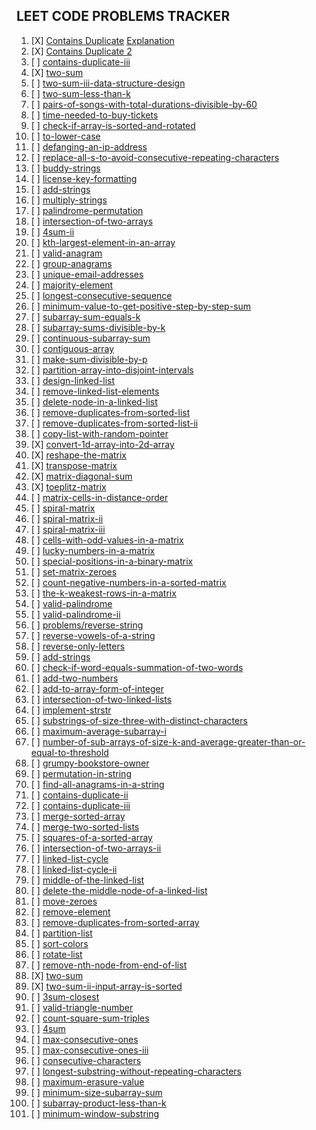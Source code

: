 ## LEET CODE PROBLEMS TRACKER

1. [X] [Contains Duplicate](https://leetcode.com/problems/contains-duplicate/) [Explanation](https://devcorner.hashnode.dev/series/dsandalgorithms)
2. [X] [Contains Duplicate 2](https://leetcode.com/problems/contains-duplicate-ii/)
3. [ ] [contains-duplicate-iii](https://leetcode.com/problems/contains-duplicate-iii/)
4. [X] [two-sum](https://leetcode.com/problems/two-sum/)
5. [ ] [two-sum-iii-data-structure-design](https://leetcode.com/problems/two-sum-iii-data-structure-design/)
6. [ ] [two-sum-less-than-k](https://leetcode.com/problems/two-sum-less-than-k/)
7. [ ] [pairs-of-songs-with-total-durations-divisible-by-60](https://leetcode.com/problems/pairs-of-songs-with-total-durations-divisible-by-60/)
8. [ ] [time-needed-to-buy-tickets](https://leetcode.com/problems/time-needed-to-buy-tickets/)
9. [ ] [check-if-array-is-sorted-and-rotated](https://leetcode.com/problems/check-if-array-is-sorted-and-rotated/)
10. [ ] [to-lower-case](https://leetcode.com/problems/to-lower-case/)
11. [ ] [defanging-an-ip-address](https://leetcode.com/problems/defanging-an-ip-address/)
12. [ ] [replace-all-s-to-avoid-consecutive-repeating-characters](https://leetcode.com/problems/replace-all-s-to-avoid-consecutive-repeating-characters/)
13. [ ] [buddy-strings](https://leetcode.com/problems/buddy-strings/)
14. [ ] [license-key-formatting](https://leetcode.com/problems/license-key-formatting/)
15. [ ] [add-strings](https://leetcode.com/problems/add-strings/)
16. [ ] [multiply-strings](https://leetcode.com/problems/multiply-strings/)
17. [ ] [palindrome-permutation](https://leetcode.com/problems/palindrome-permutation/)
18. [ ] [intersection-of-two-arrays](https://leetcode.com/problems/intersection-of-two-arrays/)
19. [ ] [4sum-ii](https://leetcode.com/problems/4sum-ii/)
20. [ ] [kth-largest-element-in-an-array](https://leetcode.com/problems/kth-largest-element-in-an-array/)
21. [ ] [valid-anagram](https://leetcode.com/problems/valid-anagram/)
22. [ ] [group-anagrams](https://leetcode.com/problems/group-anagrams/)
23. [ ] [unique-email-addresses](https://leetcode.com/problems/unique-email-addresses/)
24. [ ] [majority-element](https://leetcode.com/problems/majority-element/)
25. [ ] [longest-consecutive-sequence](https://leetcode.com/problems/longest-consecutive-sequence/)
26. [ ] [minimum-value-to-get-positive-step-by-step-sum](https://leetcode.com/problems/minimum-value-to-get-positive-step-by-step-sum/)
27. [ ] [subarray-sum-equals-k](https://leetcode.com/problems/subarray-sum-equals-k/)
28. [ ] [subarray-sums-divisible-by-k](https://leetcode.com/problems/subarray-sums-divisible-by-k/)
29. [ ] [continuous-subarray-sum](https://leetcode.com/problems/continuous-subarray-sum/)
30. [ ] [contiguous-array](https://leetcode.com/problems/contiguous-array/)
31. [ ] [make-sum-divisible-by-p](https://leetcode.com/problems/make-sum-divisible-by-p/)
32. [ ] [partition-array-into-disjoint-intervals](https://leetcode.com/problems/partition-array-into-disjoint-intervals/)
33. [ ] [design-linked-list](https://leetcode.com/problems/design-linked-list/)
34. [ ] [remove-linked-list-elements](https://leetcode.com/problems/remove-linked-list-elements/)
35. [ ] [delete-node-in-a-linked-list](https://leetcode.com/problems/delete-node-in-a-linked-list/)
36. [ ] [remove-duplicates-from-sorted-list](https://leetcode.com/problems/remove-duplicates-from-sorted-list/)
37. [ ] [remove-duplicates-from-sorted-list-ii](https://leetcode.com/problems/remove-duplicates-from-sorted-list-ii/)
38. [ ] [copy-list-with-random-pointer](https://leetcode.com/problems/copy-list-with-random-pointer/)
39. [X] [convert-1d-array-into-2d-array](https://leetcode.com/problems/convert-1d-array-into-2d-array/)
40. [X] [reshape-the-matrix](https://leetcode.com/problems/reshape-the-matrix/)
41. [X] [transpose-matrix](https://leetcode.com/problems/transpose-matrix/)
42. [X] [matrix-diagonal-sum](https://leetcode.com/problems/matrix-diagonal-sum/)
43. [X] [toeplitz-matrix](https://leetcode.com/problems/toeplitz-matrix/)
44. [ ] [matrix-cells-in-distance-order](https://leetcode.com/problems/matrix-cells-in-distance-order/)
45. [ ] [spiral-matrix](https://leetcode.com/problems/spiral-matrix/)
46. [ ] [spiral-matrix-ii](https://leetcode.com/problems/spiral-matrix-ii/)
47. [ ] [spiral-matrix-iii](https://leetcode.com/problems/spiral-matrix-iii/)
48. [ ] [cells-with-odd-values-in-a-matrix](https://leetcode.com/problems/cells-with-odd-values-in-a-matrix/)
49. [ ] [lucky-numbers-in-a-matrix](https://leetcode.com/problems/lucky-numbers-in-a-matrix/)
50. [ ] [special-positions-in-a-binary-matrix](https://leetcode.com/problems/special-positions-in-a-binary-matrix/)
51. [ ] [set-matrix-zeroes](https://leetcode.com/problems/set-matrix-zeroes/)
52. [ ] [count-negative-numbers-in-a-sorted-matrix](https://leetcode.com/problems/count-negative-numbers-in-a-sorted-matrix/)
53. [ ] [the-k-weakest-rows-in-a-matrix](https://leetcode.com/problems/the-k-weakest-rows-in-a-matrix/)
54. [ ] [valid-palindrome](https://leetcode.com/problems/valid-palindrome/)
55. [ ] [valid-palindrome-ii](https://leetcode.com/problems/valid-palindrome-ii/)
56. [ ] [problems/reverse-string](https://leetcode.com/problems/reverse-string/)
57. [ ] [reverse-vowels-of-a-string](https://leetcode.com/problems/reverse-vowels-of-a-string/)
58. [ ] [reverse-only-letters](https://leetcode.com/problems/reverse-only-letters/)
59. [ ] [add-strings](https://leetcode.com/problems/add-strings/)
60. [ ] [check-if-word-equals-summation-of-two-words](https://leetcode.com/problems/check-if-word-equals-summation-of-two-words/)
61. [ ] [add-two-numbers](https://leetcode.com/problems/add-two-numbers/)
62. [ ] [add-to-array-form-of-integer](https://leetcode.com/problems/add-to-array-form-of-integer/)
63. [ ] [intersection-of-two-linked-lists](https://leetcode.com/problems/intersection-of-two-linked-lists/)
64. [ ] [implement-strstr](https://leetcode.com/problems/implement-strstr/)
65. [ ] [substrings-of-size-three-with-distinct-characters](https://leetcode.com/problems/substrings-of-size-three-with-distinct-characters/)
66. [ ] [maximum-average-subarray-i](https://leetcode.com/problems/maximum-average-subarray-i/)
67. [ ] [number-of-sub-arrays-of-size-k-and-average-greater-than-or-equal-to-threshold](https://leetcode.com/problems/number-of-sub-arrays-of-size-k-and-average-greater-than-or-equal-to-threshold/)
68. [ ] [grumpy-bookstore-owner](https://leetcode.com/problems/grumpy-bookstore-owner/)
69. [ ] [permutation-in-string](https://leetcode.com/problems/permutation-in-string/)
70. [ ] [find-all-anagrams-in-a-string](https://leetcode.com/problems/find-all-anagrams-in-a-string/)
71. [ ] [contains-duplicate-ii](https://leetcode.com/problems/contains-duplicate-ii/)
72. [ ] [contains-duplicate-iii](https://leetcode.com/problems/contains-duplicate-iii/)
73. [ ] [merge-sorted-array](https://leetcode.com/problems/merge-sorted-array/)
74. [ ] [merge-two-sorted-lists](https://leetcode.com/problems/merge-two-sorted-lists/)
75. [ ] [squares-of-a-sorted-array](https://leetcode.com/problems/squares-of-a-sorted-array/)
76. [ ] [intersection-of-two-arrays-ii](https://leetcode.com/problems/intersection-of-two-arrays-ii/)
77. [ ] [linked-list-cycle](https://leetcode.com/problems/linked-list-cycle/)
78. [ ] [linked-list-cycle-ii](https://leetcode.com/problems/linked-list-cycle-ii/)
79. [ ] [middle-of-the-linked-list](https://leetcode.com/problems/middle-of-the-linked-list/)
80. [ ] [delete-the-middle-node-of-a-linked-list](https://leetcode.com/problems/delete-the-middle-node-of-a-linked-list/)
81. [ ] [move-zeroes](https://leetcode.com/problems/move-zeroes/)
82. [ ] [remove-element](https://leetcode.com/problems/remove-element/)
83. [ ] [remove-duplicates-from-sorted-array](https://leetcode.com/problems/remove-duplicates-from-sorted-array/)
84. [ ] [partition-list](https://leetcode.com/problems/partition-list/)
85. [ ] [sort-colors](https://leetcode.com/problems/sort-colors/)
86. [ ] [rotate-list](https://leetcode.com/problems/rotate-list/)
87. [ ] [remove-nth-node-from-end-of-list](https://leetcode.com/problems/remove-nth-node-from-end-of-list/)
88. [X] [two-sum](https://leetcode.com/problems/two-sum/)
89. [X] [two-sum-ii-input-array-is-sorted](https://leetcode.com/problems/two-sum-ii-input-array-is-sorted/)
90. [ ] [3sum-closest](https://leetcode.com/problems/3sum-closest/)
91. [ ] [valid-triangle-number](https://leetcode.com/problems/valid-triangle-number/)
92. [ ] [count-square-sum-triples](https://leetcode.com/problems/count-square-sum-triples/)
93. [ ] [4sum](https://leetcode.com/problems/4sum/)
94. [ ] [max-consecutive-ones](https://leetcode.com/problems/max-consecutive-ones)
95. [ ] [max-consecutive-ones-iii](https://leetcode.com/problems/max-consecutive-ones-iii/)
96. [ ] [consecutive-characters](https://leetcode.com/problems/consecutive-characters/)
97. [ ] [longest-substring-without-repeating-characters](https://leetcode.com/problems/longest-substring-without-repeating-characters/)
98. [ ] [maximum-erasure-value](https://leetcode.com/problems/maximum-erasure-value/)
99. [ ] [minimum-size-subarray-sum](https://leetcode.com/problems/minimum-size-subarray-sum/)
100. [ ] [subarray-product-less-than-k](https://leetcode.com/problems/subarray-product-less-than-k/)
101. [ ] [minimum-window-substring](https://leetcode.com/problems/minimum-window-substring/)